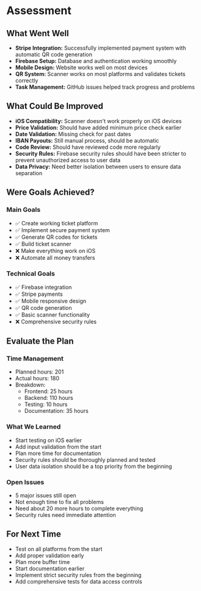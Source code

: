 # Assessment

## What Went Well
* **Stripe Integration:** Successfully implemented payment system with automatic QR code generation
* **Firebase Setup:** Database and authentication working smoothly
* **Mobile Design:** Website works well on most devices
* **QR System:** Scanner works on most platforms and validates tickets correctly
* **Task Management:** GitHub issues helped track progress and problems

## What Could Be Improved
* **iOS Compatibility:** Scanner doesn't work properly on iOS devices
* **Price Validation:** Should have added minimum price check earlier
* **Date Validation:** Missing check for past dates
* **IBAN Payouts:** Still manual process, should be automatic
* **Code Review:** Should have reviewed code more regularly
* **Security Rules:** Firebase security rules should have been stricter to prevent unauthorized access to user data
* **Data Privacy:** Need better isolation between users to ensure data separation

## Were Goals Achieved?

### Main Goals
* ✅ Create working ticket platform
* ✅ Implement secure payment system
* ✅ Generate QR codes for tickets
* ✅ Build ticket scanner
* ❌ Make everything work on iOS
* ❌ Automate all money transfers

### Technical Goals
* ✅ Firebase integration
* ✅ Stripe payments
* ✅ Mobile responsive design
* ✅ QR code generation
* ✅ Basic scanner functionality
* ❌ Comprehensive security rules

## Evaluate the Plan

### Time Management
* Planned hours: 201
* Actual hours: 180
* Breakdown:
  * Frontend: 25 hours
  * Backend: 110 hours
  * Testing: 10 hours
  * Documentation: 35 hours

### What We Learned
* Start testing on iOS earlier
* Add input validation from the start
* Plan more time for documentation
* Security rules should be thoroughly planned and tested
* User data isolation should be a top priority from the beginning

### Open Issues
* 5 major issues still open
* Not enough time to fix all problems
* Need about 20 more hours to complete everything
* Security rules need immediate attention

## For Next Time
* Test on all platforms from the start
* Add proper validation early
* Plan more buffer time
* Start documentation earlier
* Implement strict security rules from the beginning
* Add comprehensive tests for data access controls
